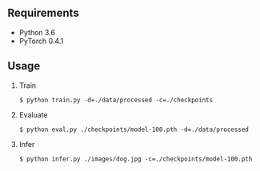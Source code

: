 

## Requirements

* Python 3.6
* PyTorch 0.4.1


## Usage

1. Train
    ```
    $ python train.py -d=./data/processed -c=./checkpoints
    ```

1. Evaluate
    ```
    $ python eval.py ./checkpoints/model-100.pth -d=./data/processed
    ```

1. Infer
    ```
    $ python infer.py ./images/dog.jpg -c=./checkpoints/model-100.pth
    ```
